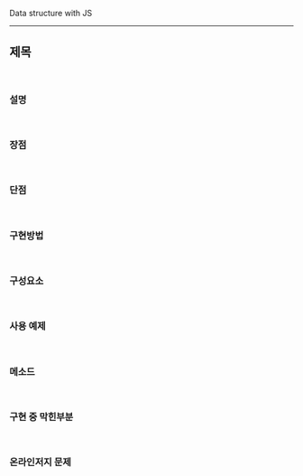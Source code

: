Data structure with JS

---

## 제목

<br>

### 설명

<br>

### 장점

<br>

### 단점

<br>

### 구현방법

<br>

### 구성요소

<br>

### 사용 예제

<br>

### 메소드

<br>

### 구현 중 막힌부분

<br>

### 온라인저지 문제
